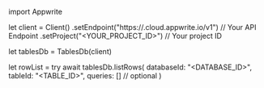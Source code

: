 import Appwrite

let client = Client()
    .setEndpoint("https://<REGION>.cloud.appwrite.io/v1") // Your API Endpoint
    .setProject("<YOUR_PROJECT_ID>") // Your project ID

let tablesDb = TablesDb(client)

let rowList = try await tablesDb.listRows(
    databaseId: "<DATABASE_ID>",
    tableId: "<TABLE_ID>",
    queries: [] // optional
)

